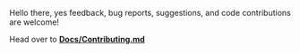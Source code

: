 
Hello there, yes feedback, bug reports, suggestions, and code contributions are welcome!

Head over to **[Docs/Contributing.md](<./Docs/Contributing.md>)**
